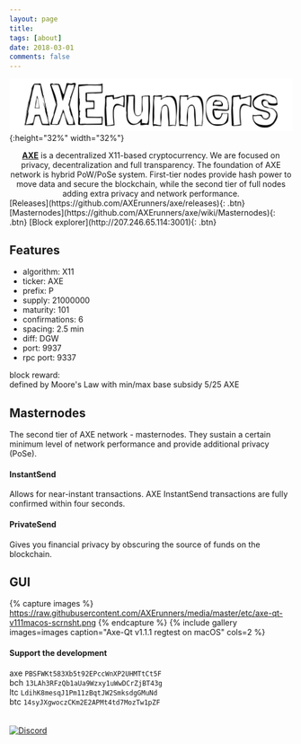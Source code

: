 ```yaml
---
layout: page
title:
tags: [about]
date: 2018-03-01
comments: false
---
```

![axerunnerslogo](https://raw.githubusercontent.com/AXErunners/media/master/axerunners-blk.png){:height="32%" width="32%"}
<center><a href="https://github.com/AXErunners/axe"><b>AXE</b></a> is a decentralized X11-based cryptocurrency. We are focused on privacy, decentralization and full transparency. The foundation of AXE network is hybrid PoW/PoSe system. First-tier nodes provide hash power to move data and secure the blockchain, while the second tier of full nodes adding extra privacy and network performance.</center>
[Releases](https://github.com/AXErunners/axe/releases){: .btn}
[Masternodes](https://github.com/AXErunners/axe/wiki/Masternodes){: .btn}
[Block explorer](http://207.246.65.114:3001){: .btn}

## Features
* algorithm: X11
* ticker: AXE
* prefix: P
* supply: 21000000
* maturity: 101
* confirmations: 6
* spacing: 2.5 min
* diff: DGW
* port: 9937
* rpc port: 9337

block reward:<br />
defined by Moore's Law with min/max base subsidy 5/25 AXE

## Masternodes

The second tier of AXE network - masternodes. They sustain a certain minimum level of network performance and provide additional privacy (PoSe).

#### InstantSend
Allows for near-instant transactions. AXE InstantSend transactions are fully confirmed within four seconds.

#### PrivateSend
Gives you financial privacy by obscuring the source of funds on the blockchain.

## GUI

{% capture images %}
    https://raw.githubusercontent.com/AXErunners/media/master/etc/axe-qt-v111macos-scrnsht.png
{% endcapture %}
{% include gallery images=images caption="Axe-Qt v1.1.1 regtest on macOS" cols=2 %}

#### Support the development
axe `PBSFWKt583Xb5t92EPccWnXP2UHMTtCt5F`<br />
bch `13LAh3RFzQb1aUa9Wzxy1uWwDCrZjBT43g`<br />
ltc `LdihK8mesqJ1Pm11zBqtJW2SmksdgGMuNd`<br />
btc `14syJXgwoczCKm2E2APMt4td7MozTw1pZF`<br />
<br />
<br />
[![Discord](https://hook.io/geo1088/discord-badge/390063890438029322/JkasDjQ)](https://discord.gg/RKE5PD9)
